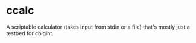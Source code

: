 ccalc
=====

A scriptable calculator (takes input from stdin or a file) that's
mostly just a testbed for cbigint.
